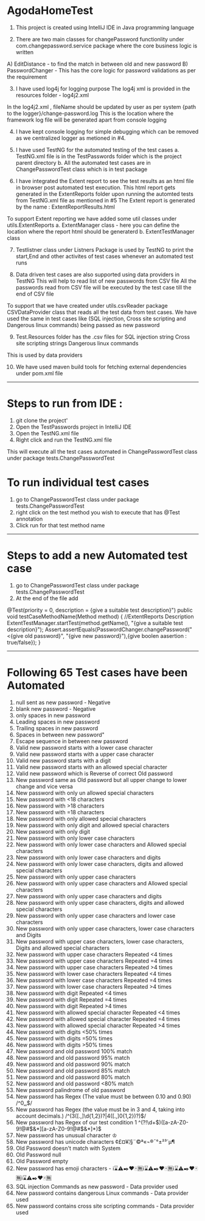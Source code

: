 # AgodaHomeTest

1) This project is created using IntelliJ IDE in Java programming language

2) There are two main classes for changePassword functionlity under com.changepassword.service package where the core business logic is written

A) EditDistance - to find the match in between old and new password
B) PasswordChanger - This has the core logic for password validations as per the requirement

3) I have used log4j for logging purpose
The log4j xml is provided in the resources folder - log4j2.xml

In the log4j2.xml , fileName should be updated by user as per system {path to the logger}/change-password.log
This is the location where the framework log file will be generated apart from console logging

4) I have kept console logging for simple debugging which can be removed as we centralized logger as metioned in #4.

5) I have used TestNG for the automated testing of the test cases 
a. TestNG.xml file is in the TestPasswords folder which is the project parent directory
b. All the automated test cases are in ChangePasswordTest class which is in test package

6) I have integrated the Extent report to see the test results as an html file in browser post automated test execution.
This html report gets generated in the ExtentReports folder upon running the automted tests from TestNG.xml file as mentioned in #5
The Extent report is generated by the name : ExtentReportResults.html

To support Extent reporting we have added some util classes under utils.ExtentReports
a. ExtentManager class - here you can define the location where the report html should be generaterd
b. ExtentTestManager class 

7) Testlistner class under Listners Package is used by TestNG to print the start,End and other activites of test cases whenever an automated test runs

8) Data driven test cases are also supported using data providers in TestNG
This will help to read list of new passwords from CSV file 
All the passwords read from CSV file will be executed by the test case till the end of CSV file

To support that we have created under utils.csvReader package CSVDataProvider class that reads all the test data from test cases.
We have used the same in test cases like (SQL injection, Cross site scripting and Dangerous linux commands) being passed as new password

9) Test.Resources folder has the .csv files for 
SQL injection string
Cross site scripting strings
Dangerous linux commands

This is used by data providers

10) We have used maven build tools for fetching external dependencies under pom.xml file

----------------------------------------------------------------------------------------------------------------------------------------------------------------------
# Steps to run from IDE :
1) git clone the project'
2) Open the TestPasswords project in IntelliJ IDE
3) Open the TestNG.xml file
4) Right click and run the TestNG.xml file

This will execute all the test cases automated in ChangePasswordTest class under package tests.ChangePasswordTest

# To run individual test cases
1) go to ChangePasswordTest class under package tests.ChangePasswordTest
2) right click on the test method you wish to execute that has @Test annotation
3) Click run for that test method name

----------------------------------------------------------------------------------------------------------------------------------------------------------------------
# Steps to add a new Automated test case
1) go to ChangePasswordTest class under package tests.ChangePasswordTest
2) At the end of the file
add

@Test(priority = 0, description = {give a suitable test description}")
    public void testCaseMethodName(Method method) {
        //ExtentReports Description
        ExtentTestManager.startTest(method.getName(), "{give a suitable test description}");
        Assert.assertEquals(PasswordChanger.changePassword("<{give old password}", "{give new password}"),{give boolen aasertion : true/false});
    }

----------------------------------------------------------------------------------------------------------------------------------------------------------------------
# Following 65 Test cases have been Automated

1. null sent as new password - Negative
2. blank new password - Negative
3. only spaces in new password   
4. Leading spaces in new password
5. Trailing spaces in new password
6. Spaces in between new password"
7. Escape sequence in between new password 
8. Valid new password starts with a lower case character
9. Valid new password starts with a upper case character   
10. Valid new password starts with a digit
11. Valid new password starts with an allowed special character 
12. Valid new password which is Reverse of correct Old password
13. New password same as Old password but all upper change to lower change and vice versa   
14. New password with only un allowed special characters
15. New password with <18 characters
16. New password with >18 characters 
17. New password with =18 characters
18. New password with only allowed special characters
19. New password with only digit and allowed special characters
20. New password with only digit
21. New password with only lower case characters
22. New password with only lower case characters and Allowed special characters
23. New password with only lower case characters and digits  
24. New password with only lower case characters, digits and allowed special characters
25. New password with only upper case characters
26. New password with only upper case characters and Allowed special characters
27. New password with only upper case characters and digits
28. New password with only upper case characters, digits and allowed special characters
29. New password with only upper case characters and lower case characters 
30. New password with only upper case characters, lower case characters and Digits
31. New password with upper case characters, lower case characters, Digits and allowed special characters
32. New password with upper case characters Repeated <4 times
33. New password with upper case characters Repeated =4 times
34. New password with upper case characters Repeated >4 times
35. New password with lower case characters Repeated <4 times
36. New password with lower case characters Repeated =4 times
37. New password with lower case characters Repeated >4 times
38. New password with digit Repeated <4 times
39. New password with digit Repeated =4 times
40. New password with digit Repeated >4 times
41. New password with allowed special character Repeated <4 times
42. New password with allowed special character Repeated =4 times
43. New password with allowed special character Repeated >4 times 
44. New password with digits <50% times
45. New password with digits =50% times   
46. New password with digits >50% times
47. New password and old password 100% match 
48. New password and old password 95% match
49. New password and old password 90% match
50. New password and old password 85% match
51. New password and old password 80% match
52. New password and old password <80% match
53. New password palindrome of old password
54. New password has Regex (The value must be between 0.10 and 0.90) /^0[,.]([1-8]\\d|90)$/
55. New password has Regex (the value must be in 3 and 4, taking into account decimals.) /^(3([.,]\\d{1,2})?|4([.,]0{1,2})?)$/
56. New password has Regex of our test condition 1 ^(?!\\d+$)([a-zA-Z0-9!@#$&*][a-zA-Z0-9!@#$&*]*)$
57. New password has unusual character ♔
58. New password has unicode characters ¢£¤¥¦§¨©ª«¬®¯°±²³´µ¶
59. Old Password doesn't match with System
60. Old Password null
61. Old Password empty
62. New password has emoji characters - ℹ️⌛️⚠️✒️❤️🀄️🈚️ℹ️⌛️⚠️✒️❤️🀄️🈚️ℹ️⌛️⚠️✒️❤️🀄️🈚️ℹ️⌛️⚠️✒️❤️🀄️🈚️
63. SQL injection Commands as new password - Data provider used
64. New password contains dangerous Linux commands - Data provider used
65. New password contains cross site scripting commands - Data provider used

